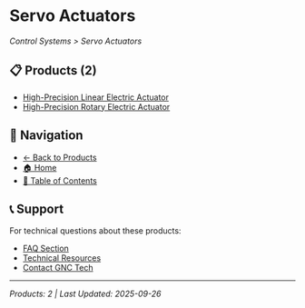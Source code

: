 # Servo Actuators

*Control Systems > Servo Actuators*

## 📋 Products (2)

- [High-Precision Linear Electric Actuator](linear-actuator-xz60d200.md)
- [High-Precision Rotary Electric Actuator](rotary-actuator-zx10d040.md)

## 🔗 Navigation

- [← Back to Products](../../README.md)
- [🏠 Home](../../../README.md)
- [📑 Table of Contents](../../../Table-of-Contents.md)

## 📞 Support

For technical questions about these products:
- [FAQ Section](../../../faq/README.md)
- [Technical Resources](../../../resources/README.md)
- [Contact GNC Tech](https://www.gnc-tech.com/contact)

---
*Products: 2 | Last Updated: 2025-09-26*
